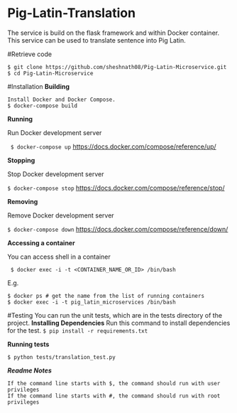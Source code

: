 # Pig-Latin-Translation
The service is build on the flask framework and within Docker container. This service can be used to translate sentence into Pig Latin.

#Retrieve code

    $ git clone https://github.com/sheshnath08/Pig-Latin-Microservice.git
    $ cd Pig-Latin-Microservice

#Installation
**Building**

    Install Docker and Docker Compose.
    $ docker-compose build

**Running**

Run Docker development server

   `` $ docker-compose up`` https://docs.docker.com/compose/reference/up/

**Stopping**

Stop Docker development server

  ``$ docker-compose stop`` https://docs.docker.com/compose/reference/stop/

**Removing**

Remove Docker development server

   `$ docker-compose down` https://docs.docker.com/compose/reference/down/

**Accessing a container**

You can access shell in a container

   ` $ docker exec -i -t <CONTAINER_NAME_OR_ID> /bin/bash`

E.g.

    $ docker ps # get the name from the list of running containers
    $ docker exec -i -t pig_latin_microservices /bin/bash

#Testing
You can run the unit tests, which are in the tests directory of the project.
**Installing Dependencies**
 Run this command to install dependencies for the test.
 `$ pip install -r requirements.txt`
 
**Running tests**

`$ python tests/translation_test.py`



_**Readme Notes**_

    If the command line starts with $, the command should run with user privileges
    If the command line starts with #, the command should run with root privileges
